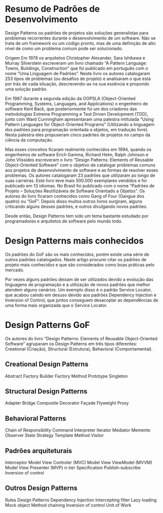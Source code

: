 # Resumo de Padrões de Desenvolvimento 

Design Patterns ou padrões de projetos são soluções generalistas para problemas recorrentes durante o desenvolvimento de um software. Não se trata de um framework ou um código pronto, mas de uma definição de alto nível de como um problema comum pode ser solucionado.

Origem
Em 1978 os arquitetos Christopher Alexander, Sara Ishikawa e Murray Silverstein escreveram um livro chamado “A Pattern Language: Towns, Buildings, Construction” que foi publicado em português com o nome “Uma Linguagem de Padrões”. Neste livro os autores catalogaram 253 tipos de problemas (ou desafios de projeto) e analisaram o que está por trás de cada situação, descrevendo-as na sua essência e propondo uma solução padrão.

Em 1987 durante a segunda edição da OOPSLA (Object-Oriented Programming, Systems, Languages, and Applications) o engenheiro de software Kent Back, que posteriormente foi um dos criadores das metodologias Extreme Programming e Test Driven Development (TDD), junto com Ward Cunningham apresentaram uma palestra intitulada “Using Pattern Languages for Object-Oriented Programs” (Utilizando a linguagem dos padrões para programação orientada a objetos, em tradução livre). Nesta palestra eles propuseram cinco padrões de projetos no campo da ciência da computação.

Mas esses conceitos ficaram realmente conhecidos em 1994, quando os engenheiros de software Erich Gamma, Richard Helm, Ralph Johnson e John Vlissides escreveram o livro “Design Patterns: Elements of Reusable Object-Oriented Software” com o objetivo de catalogar problemas comuns aos projetos de desenvolvimento de software e as formas de resolver esses problemas. Os autores catalogaram 23 padrões que utilizaram ao longo de suas carreiras. Este livro teve mais 500.000 exemplares vendidos e foi publicado em 13 idiomas. No Brasil foi publicado com o nome “Padrões de Projeto – Soluções Reutilizáveis de Software Orientado a Objetos”. Os autores do livro ficaram conhecidos como Gang of Four (Gangue dos quatro) ou “GoF”. Depois disso muitos outros livros surgiram, alguns criticando alguns desses padrões, e outros divulgando novos padrões.

Desde então, Design Patterns tem sido um tema bastante estudado por programadores e arquitetos de software pelo mundo todo.

# Design Patterns mais conhecidos
Os padrões do GoF são os mais conhecidos, porém existe uma série de outros padrões catalogados. Neste artigo procurei citar os padrões de projeto mais conhecidos e que são considerados como boas práticas pelo mercado.

Por vezes alguns padrões deixam de ser utilizados devido a evolução das linguagens de programação e a utilização de novos padrões que melhor atendem alguns cenários. Um exemplo disso é o padrão Service Locator, que acabou caindo em desuso devido aos padrões Dependency Injection e Inversion of Control, que juntos conseguem desacoplar as dependências de uma forma mais organizada que o Service Locator.


# Design Patterns GoF
Os autores do livro “Design Patterns: Elements of Reusable Object-Oriented Software” agruparam os Design Patterns em três tipos diferentes: Creational (Criação), Structural (Estrutura), Behavioral (Comportamental).

## Creational Design Patterns

Abstract Factory
Builder
Factory Method
Prototype
Singleton

## Structural Design Patterns

Adapter
Bridge
Composite
Decorator
Façade
Flyweight
Proxy

## Behavioral Patterns

Chain of Responsibility
Command
Interpreter
Iterator
Mediator
Memento
Observer
State
Strategy
Template Method
Visitor

## Padrões arquiteturais
Interceptor
Model View Controler (MVC)
Model View ViewModel (MVVM)
Model View Presenter (MVP)
n-tier
Specification
Publish–subscribe
Inversion of control

## Outros Design Patterns
Rules Design Patterns
Dependency Injection
Intercepting filter
Lazy loading
Mock object
Method chaining
Inversion of control
Unit of Work